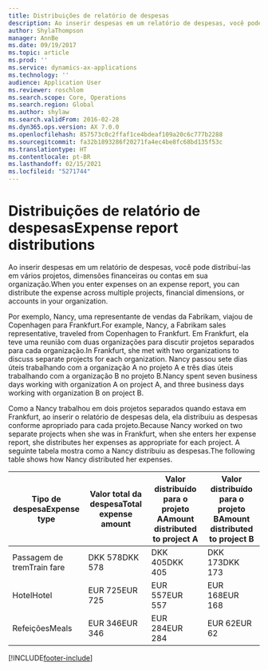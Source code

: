 ```yaml
---
title: Distribuições de relatório de despesas
description: Ao inserir despesas em um relatório de despesas, você pode distribuí-las em vários projetos, entidades legais ou contas da organização.
author: ShylaThompson
manager: AnnBe
ms.date: 09/19/2017
ms.topic: article
ms.prod: ''
ms.service: dynamics-ax-applications
ms.technology: ''
audience: Application User
ms.reviewer: roschlom
ms.search.scope: Core, Operations
ms.search.region: Global
ms.author: shylaw
ms.search.validFrom: 2016-02-28
ms.dyn365.ops.version: AX 7.0.0
ms.openlocfilehash: 857573c0c2ffaf1ce4bdeaf109a20c6c777b2288
ms.sourcegitcommit: fa32b1893286f20271fa4ec4be8fc68bd135f53c
ms.translationtype: HT
ms.contentlocale: pt-BR
ms.lasthandoff: 02/15/2021
ms.locfileid: "5271744"
---
```

# <a name="expense-report-distributions"></a><span data-ttu-id="c63b6-103">Distribuições de relatório de despesas</span><span class="sxs-lookup"><span data-stu-id="c63b6-103">Expense report distributions</span></span>

<span data-ttu-id="c63b6-104">Ao inserir despesas em um relatório de despesas, você pode distribuí-las em vários projetos, dimensões financeiras ou contas em sua organização.</span><span class="sxs-lookup"><span data-stu-id="c63b6-104">When you enter expenses on an expense report, you can distribute the expense across multiple projects, financial dimensions, or accounts in your organization.</span></span>

<span data-ttu-id="c63b6-105">Por exemplo, Nancy, uma representante de vendas da Fabrikam, viajou de Copenhagen para Frankfurt.</span><span class="sxs-lookup"><span data-stu-id="c63b6-105">For example, Nancy, a Fabrikam sales representative, traveled from Copenhagen to Frankfurt.</span></span> <span data-ttu-id="c63b6-106">Em Frankfurt, ela teve uma reunião com duas organizações para discutir projetos separados para cada organização.</span><span class="sxs-lookup"><span data-stu-id="c63b6-106">In Frankfurt, she met with two organizations to discuss separate projects for each organization.</span></span> <span data-ttu-id="c63b6-107">Nancy passou sete dias úteis trabalhando com a organização A no projeto A e três dias úteis trabalhando com a organização B no projeto B.</span><span class="sxs-lookup"><span data-stu-id="c63b6-107">Nancy spent seven business days working with organization A on project A, and three business days working with organization B on project B.</span></span>

<span data-ttu-id="c63b6-108">Como a Nancy trabalhou em dois projetos separados quando estava em Frankfurt, ao inserir o relatório de despesas dela, ela distribuiu as despesas conforme apropriado para cada projeto.</span><span class="sxs-lookup"><span data-stu-id="c63b6-108">Because Nancy worked on two separate projects when she was in Frankfurt, when she enters her expense report, she distributes her expenses as appropriate for each project.</span></span> <span data-ttu-id="c63b6-109">A seguinte tabela mostra como a Nancy distribuiu as despesas.</span><span class="sxs-lookup"><span data-stu-id="c63b6-109">The following table shows how Nancy distributed her expenses.</span></span>


| <span data-ttu-id="c63b6-110">Tipo de despesa</span><span class="sxs-lookup"><span data-stu-id="c63b6-110">Expense type</span></span> | <span data-ttu-id="c63b6-111">Valor total da despesa</span><span class="sxs-lookup"><span data-stu-id="c63b6-111">Total expense amount</span></span>|<span data-ttu-id="c63b6-112">Valor distribuído para o projeto A</span><span class="sxs-lookup"><span data-stu-id="c63b6-112">Amount distributed to project A</span></span>| <span data-ttu-id="c63b6-113">Valor distribuído para o projeto B</span><span class="sxs-lookup"><span data-stu-id="c63b6-113">Amount distributed to project B</span></span> |
|--------------|---------------------|-------------------------------|---------------------------------|
|<span data-ttu-id="c63b6-114">Passagem de trem</span><span class="sxs-lookup"><span data-stu-id="c63b6-114">Train fare</span></span>   |<span data-ttu-id="c63b6-115">DKK 578</span><span class="sxs-lookup"><span data-stu-id="c63b6-115">DKK 578</span></span>              |<span data-ttu-id="c63b6-116">DKK 405</span><span class="sxs-lookup"><span data-stu-id="c63b6-116">DKK 405</span></span>                        |<span data-ttu-id="c63b6-117">DKK 173</span><span class="sxs-lookup"><span data-stu-id="c63b6-117">DKK 173</span></span>                          |
|<span data-ttu-id="c63b6-118">Hotel</span><span class="sxs-lookup"><span data-stu-id="c63b6-118">Hotel</span></span>         |<span data-ttu-id="c63b6-119">EUR 725</span><span class="sxs-lookup"><span data-stu-id="c63b6-119">EUR 725</span></span>              |<span data-ttu-id="c63b6-120">EUR 557</span><span class="sxs-lookup"><span data-stu-id="c63b6-120">EUR 557</span></span>                        |<span data-ttu-id="c63b6-121">EUR 168</span><span class="sxs-lookup"><span data-stu-id="c63b6-121">EUR 168</span></span>                          |
|<span data-ttu-id="c63b6-122">Refeições</span><span class="sxs-lookup"><span data-stu-id="c63b6-122">Meals</span></span>         |<span data-ttu-id="c63b6-123">EUR 346</span><span class="sxs-lookup"><span data-stu-id="c63b6-123">EUR 346</span></span>              |<span data-ttu-id="c63b6-124">EUR 284</span><span class="sxs-lookup"><span data-stu-id="c63b6-124">EUR 284</span></span>                        |<span data-ttu-id="c63b6-125">EUR 62</span><span class="sxs-lookup"><span data-stu-id="c63b6-125">EUR 62</span></span>                           |



[!INCLUDE[footer-include](../includes/footer-banner.md)]